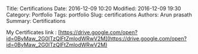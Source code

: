 Title: Certifications
Date: 2016-12-09 10:20
Modified: 2016-12-09 19:30
Category: Portfolio
Tags: portfolio
Slug: certifications
Authors: Arun prasath
Summary: Certifications

My Certificates link : [https://drive.google.com/open?id=0ByMaw_2G0ITzQlFtZmlodWRwV2M](https://drive.google.com/open?id=0ByMaw_2G0ITzQlFtZmlodWRwV2M)
